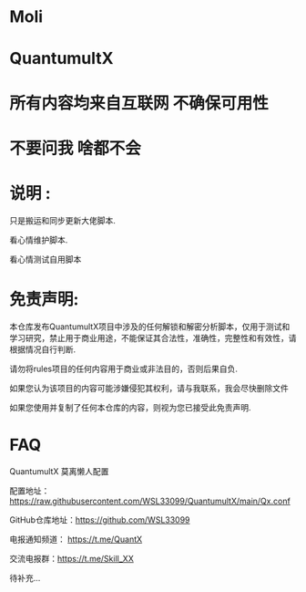 # Moli
# QuantumultX
# 所有内容均来自互联网 不确保可用性  
# 不要问我 啥都不会

# 说明 :

   只是搬运和同步更新大佬脚本.

   看心情维护脚本.

   看心情测试自用脚本

# 免责声明: 

    
本仓库发布QuantumultX项目中涉及的任何解锁和解密分析脚本，仅用于测试和学习研究，禁止用于商业用途，不能保证其合法性，准确性，完整性和有效性，请根据情况自行判断.

请勿将rules项目的任何内容用于商业或非法目的，否则后果自负.

如果您认为该项目的内容可能涉嫌侵犯其权利，请与我联系，我会尽快删除文件

如果您使用并复制了任何本仓库的内容，则视为您已接受此免责声明.
# FAQ
QuantumultX 莫离懒人配置

配置地址：https://raw.githubusercontent.com/WSL33099/QuantumultX/main/Qx.conf

GitHub仓库地址：https://github.com/WSL33099

电报通知频道： https://t.me/QuantX

交流电报群：https://t.me/Skill_XX

待补充...
